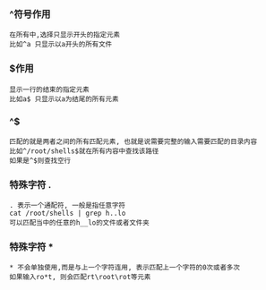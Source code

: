### ^符号作用
    在所有中,选择只显示开头的指定元素
    比如^a 只显示以a开头的所有文件
### $作用
    显示一行的结束的指定元素
    比如a$ 只显示以a为结尾的所有元素
### ^$
    匹配的就是两者之间的所有匹配元素, 也就是说需要完整的输入需要匹配的目录内容
    比如^/root/shells$就在所有内容中查找该路径
    如果是^$则查找空行
### 特殊字符 .
    . 表示一个通配符, 一般是指任意字符
    cat /root/shells | grep h..lo
    可以匹配当中的任意的h__lo的文件或者文件夹
### 特殊字符 *
    * 不会单独使用,而是与上一个字符连用, 表示匹配上一个字符的0次或者多次
    如果输入ro*t, 则会匹配rt\root\rot等元素